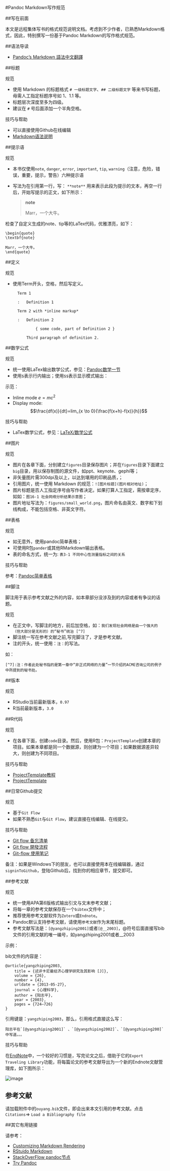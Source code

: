 #Pandoc Markdown写作规范

##写在前面

本文是远程集体写书的格式规范说明文档。考虑到不少作者，已熟悉Markdown格式，因此，特别撰写一份基于Pandoc Markdown的写作格式规范。

##语法导读

* [Pandoc’s Markdown 語法中文翻譯]

##标题

规范

 * 使用 Markdown 的标题格式 `# 一级标题文字`、`## 二级标题文字` 等来书写标题，毋需人工指定标题序号如 1、1.1 等。
 * 标题层次深度至多为四级。
 * 建议在 `#` 号后面添加一个半角空格。

技巧与帮助

* 可以直接使用Github在线编辑
* [Markdown语法说明]

##提示语

规范

* 本书仅使用`note`, `danger`, `error`, `important`, `tip`, `warning`（注意，危险，错误，重要，提示，警告）六种提示语
* 写法为在引用第一行，写： `**note**` 用来表示此段为提示的文本，再空一行后，开始写提示的正文，如下所示：


	> **note**
	>
	> Marr，一个大牛。

检查了自定义生成的note、tip等的LaTex代码，优雅漂亮，如下：

    \begin{quote}
    \textbf{note}
    
    Marr，一个大牛。
    \end{quote}

##定义

规范

* 使用Term开头，空格，然后写定义。

        Term 1
        
        :   Definition 1
        
        Term 2 with *inline markup*
        
        :   Definition 2
        
                { some code, part of Definition 2 }
        
            Third paragraph of definition 2.

##数学公式

规范

* 统一使用LaTex输出数学公式，参见：[Pandoc数学一节]
* 使用`$`表示行内输出；使用`$$`表示显示模式输出：

示范：

- Inline mode $e=mc^2$
- Display mode: $$\frac{df(x)}{dt}=lim_{x \to 0}{\frac{f(x+h)-f(x)}{h}}$$

技巧与帮助

* LaTex数学公式，参见：[LaTeX/数学公式]

##图片

规范

* 图片在各章下面，分别建立`figures`目录保存图片；并在`figures`目录下面建立`big`目录，用以保存制图的源文件，如ppt、keynote、gephi等；
* 非矢量图片需300dpi及以上，以达到堪用的印刷品质，；
* 引用图片，统一使用 Markdown 的规范：`![图片标题](图片相对地址)`；
* 图片标题是否人工指定序号由写作者决定。如果打算人工指定，需按章定序，如如：`图16-1 社会网络分析结果示意图`；
* 图片地址写法为：`figures/small_world.png`，图片命名由英文、数字和下划线构成，不能包括空格、非英文字符。

##表格

规范

* 如无意外，使用pandoc简单表格；
* 可使用R包`pander`或其他RMarkdown输出表格。
* 表的命名方式，统一为: `表3-1 不同中心性测量指标之间的关系`

技巧与帮助

参考：[Pandoc简单表格]

##脚注

脚注用于表示参考文献之外的内容，如本章部分没涉及到的内容或者有争议的话题。

规范

* 在正文中，写脚注的地方，前后加空格，如：` 我们发现社会网络是由一个强大的（但大部分是无形的）的“秘书”统治 [^7] `
* 脚注统一写在参考文献之前,写完脚注了，才是参考文献。
* 注的开头，统一使用：`注：`的写法。

如：

	[^7]:注：作者此处秘书指的是第一章中“非正式网络的力量”一节介绍的ACME咨询公司的例子中所提到的秘书处。

##版本

规范

* RStudio当前最新版本，`0.97`
* R当前最新版本，`3.0`

##R代码

规范

* 在各章下面，创建`code`目录。然后，使用R包：`ProjectTemplate`创建本章的项目。如果本章都是同一个数据源，则创建为一个项目；如果数据源差异较大，则创建为不同项目。

技巧与帮助

* [ProjectTemplate教程]
* [ProjectTemplate]

##日常Github提交

规范

* 基于`Git Flow`
* 如果不熟悉`Git`与`Git Flow`，建议直接在线编辑、在线提交。

技巧与帮助

* [Git flow 备忘清单]
* [Git flow 開發流程]
* [Git-flow 使用笔记]

备注：如果是Windows下的朋友，也可以直接使用本在线编辑器，通过`signinToGithub`，登陆Github后，找到你的相应章节，提交即可。



##参考文献

规范

* 统一使用APA第6版格式输出引文与文末参考文献；
* 将每一章的参考文献保存在一个`bibtex`文件中；
* 推荐使用参考文献软件为`Zotero`或`Endnote`。
* Pandoc默认支持参考文献，请使用``参考文献``作为末尾标题。
* 参考文献写法是：`[@yangzhiping2001]`或者`[@__2003]`，@符号后面直接写bib文件的引用文献的唯一编号，如yangzhiping2001或者__2003 

示例：

bib文件的内容是：

	@article{yangzhiping2003,
		title = {试评卡尼曼经济心理学研究及其影响 [J]},
		volume = {26},
		number = {4},
		urldate = {2013-05-27},
		journal = {心理科学},
		author = {阳志平},
		year = {2003},
		pages = {724–726}
	}


引用键是：`yangzhiping2003`，那么，引用格式直接这么写：

	阳志平在`[@yangzhiping2001]` 、`[@yangzhiping2002]`、`[@yangzhiping200]`中写道。。。


技巧与帮助

在[EndNote]中，一个较好的习惯是，写完论文之后，借助于它的`Export Traveling Library`功能，将每篇论文的参考文献导出为一个新的Endnote文献管理库，如下图所示：

![image](http://www.yangzhiping.com/images/psy/endnote.png)

## 参考文献

请加载附件中的`ouyang.bib`文件，即会出来本文引用的参考文献。点击`Citations`=> `Load a Bibliography file`


##其它有用链接

请参考：

* [Customizing Markdown Rendering]
* [RStuido Markdown]
* [StackOverFlow pandoc节点]
* [Try Pandoc]

[Pandoc’s Markdown 語法中文翻譯]:http://pages.tzengyuxio.me/pandoc/
[Markdown语法说明]:http://markdown.tw/
[ProjectTemplate教程]:http://projecttemplate.net/getting_started.html
[ProjectTemplate]:http://www.johnmyleswhite.com/notebook/2010/08/26/projecttemplate/
[EndNote]:http://www.endnote.com/
[Customizing Markdown Rendering]:http://www.rstudio.com/ide/docs/authoring/markdown_custom_rendering
[RStuido Markdown]:http://www.rstudio.com/ide/docs/authoring/using_markdown_equations
[StackOverFlow pandoc节点]:http://stackoverflow.com/tags/pandoc/hot
[Try Pandoc]:http://johnmacfarlane.net/pandoc/try/
[Git flow 备忘清单]:http://danielkummer.github.io/git-flow-cheatsheet/index.zh_CN.html
[Git flow 開發流程]:http://ihower.tw/blog/archives/5140
[Git-flow 使用笔记]:http://fann.im/blog/2012/03/12/git-flow-notes/
[ProjectTemplate教程]:http://projecttemplate.net/getting_started.html
[ProjectTemplate]:http://www.johnmyleswhite.com/notebook/2010/08/26/projecttemplate/
[Pandoc简单表格]:http://pages.tzengyuxio.me/pandoc/#簡單表格
[LaTeX/数学公式]:http://zh.wikibooks.org/zh-cn/LaTeX/%E6%95%B0%E5%AD%A6%E5%85%AC%E5%BC%8F
[Pandoc数学一节]:http://pages.tzengyuxio.me/pandoc/#數學

	
